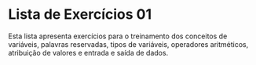 # Lista de Exercícios 01

Esta lista apresenta exercícios para o treinamento dos conceitos de variáveis, palavras reservadas, tipos de variáveis, operadores aritméticos, atribuição de valores e entrada e saída de dados.
